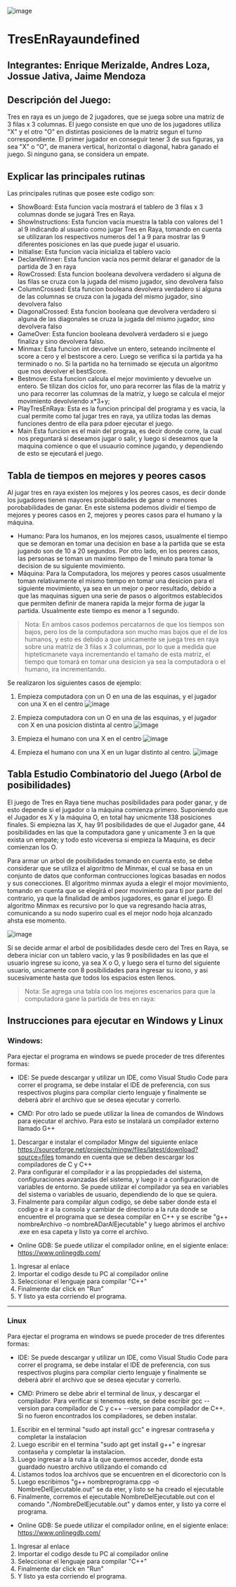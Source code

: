 ![image](https://user-images.githubusercontent.com/121683973/210477348-5e9ad476-1249-4d5d-b997-9acfebca7e39.png)

# TresEnRayaundefined
Integrantes: Enrique Merizalde, Andres Loza, Jossue Jativa, Jaime Mendoza
---
## Descripción del Juego:
Tres en raya es un juego de 2 jugadores, que se juega sobre una matriz de 3 filas x 3 columnas. El juego consiste en que uno de los jugadores utiliza "X" y el otro "O" en distintas posiciones de la matriz segun el turno correspondiente. El primer jugador en conseguir tener 3 de sus figuras, ya sea "X" o "O", de manera vertical, horizontal o diagonal, habra ganado el juego. Si ninguno gana, se considera un empate. 


## Explicar las principales rutinas 
Las principales rutinas que posee este codigo son: 
* ShowBoard: Esta funcion vacía mostrará el tablero de 3 filas x 3 columnas donde se jugará Tres en Raya.
* ShowInstructions: Esta funcion vacía muestra la tabla con valores del 1 al 9 indicando al usuario como jugar Tres en Raya, tomando en cuenta se utilizaran los respectivos numeros del 1 a 9 para mostrar las 9 diferentes posiciones en las que puede jugar el usuario. 
* Initialise: Esta funcion vacía inicializa el tablero vacio 
* DeclareWinner: Esta funcion vacía nos permit delarar el ganador de la partida de 3 en raya
* RowCrossed: Esta funcion booleana devolvera verdadero si alguna de las filas se cruza con la jugada del mismo jugador, sino devolvera falso 
* ColumnCrossed: Esta funcion booleana devolvera verdadero si alguna de las columnas se cruza con la jugada del mismo jugador, sino devolvera falso 
* DiagonalCrossed: Esta funcion booleana que devolvera verdadero si alguna de las diagonales se cruza la jugada del mismo jugador, sino devolvera falso 
* GameOver: Esta funcion booleana devolverá verdadero si e juego finaliza y sino devolvera falso.
* Minmax: Esta funcion int devuelve un entero, seteando incilmente el score a cero y el bestscore a cero. Luego se verifica si la partida ya ha terminado o no. Si la partida no ha ternimado se ejecuta un algoritmo que nos devolver el bestScore.
* Bestmove: Esta funcion calcula el mejor movimiento y devuelve un entero. Se tilizan dos ciclos for, uno para recorrer las filas de la matriz y uno para recorrer las columnas de la matriz, y luego se calcula el mejor movimiento devolviendo x*3+y;
* PlayTresEnRaya: Esta es la funcion principal del programa y es vacia, la cual permite como tal jugar tres en raya, ya utiliza todas las demas funciones dentro de ella para pdoer ejecutar el juego.
* Main Esta funcion es el main del prograa, es decir donde corre, la cual nos preguntará si deseamos jugar o salir, y luego si deseamos que la maquina comience o que el usuaurio comince jugando, y dependiendo de esto se ejecutará el juego. 


## Tabla de tiempos en mejores y peores casos
Al jugar tres en raya existen los mejores y los peores casos, es decir donde los jugadores tienen mayores probabilidades de ganar o menores porobabilidades de ganar. En este sistema podemos dividir el tiempo de mejores y peores casos en 2, mejores y peores casos para el humano y la máquina. 
* Humano: Para los humanos, en los mejores casos, usualmente el tiempo que se demoran en tomar una decision en base a la partida que se esta jugando son de 10 a 20 segundos. Por otro lado, en los peores casos, las personas se toman un maximo tiempo de 1 minuto para tomar la decision de su siguiente movimiento. 
* Máquina: Para la Computadora, los mejores y peores casos usualmente toman relativamente el mismo tiempo en tomar una desicion para el siguiente movimiento, ya sea en un mejor o peor resultado, debido a que las maquinas siguen una serie de pasos o algoritmos establecidos que permiten definir de manera rapida la mejor forma de jugar la partida. Usualmente este tiempo es menor a 1 segundo.

> Nota: En ambos casos podemos percatarnos de que los tiempos son bajos, pero los de la computadora son mucho mas bajos que el de los humanos, y esto es debido a que unicamente se juega tres en raya sobre una matriz de 3 filas x 3 columnas, por lo que a medida que hipteticmanete vaya incrementando el tamaño de esta matriz, el tiempo que tomará en tomar una desicion ya sea la computadora o el humano, ira incrementando.

Se realizaron los siguientes casos de ejemplo: 
1. Empieza computadora con un O en una de las esquinas, y el jugador con una X en el centro
![image](https://user-images.githubusercontent.com/121683973/210480593-ea2138cd-5491-437d-9663-93aedc033a50.png)

2. Empieza computadora con un O en una de las esquinas, y el jugador con X en una posicion distinta al centro
![image](https://user-images.githubusercontent.com/121683973/210480999-0c2999ac-f512-4f0e-ba44-474675d4bbb0.png)

3. Empieza el humano con una X en el centro
![image](https://user-images.githubusercontent.com/121683973/210481561-87d98f7b-d526-4d73-8f48-e093880c771b.png)


4. Empieza el humano con una X en un lugar distinto al centro.
![image](https://user-images.githubusercontent.com/121683973/210481831-e1ea5ded-39d3-47a6-8c43-ef6be0ac1ebe.png)

## Tabla Estudio Combinatorio del Juego (Arbol de posibilidades)
El juego de Tres en Raya tiene muchas posibilidades para poder ganar, y de esto depende si el jugador o la máquina comienza primero. Suponiendo que el Jugador es X y la máquina O, en total hay unicmente 138 posiciones finales. Si empiezna las X, hay 91 posibilidades de que el Jugador gane, 44 posibilidades en las que la computadora gane y unicamente 3 en la que exista un empate; y todo esto viceversa si empieza la Maquina, es decir comienzan los O. 

Para armar un arbol de posibilidades tomando en cuenta esto, se debe considerar que se utiliza el algoritmo de Minmax, el cual se basa en un conjunto de datos que conforman contrucciones logicas basadas en nodos y sus conecciones. El algoritmo minmax ayuda a elegir el mojor movimiento, tomando en cuenta que se elegirá el peor movimiento para ti por parte del contrario, ya que la finalidad de ambos jugadores, es ganar el juego. El algoritmo Minmax es recursivo por lo que va regresando hacia atras, comunicando a su nodo superiro cual es el mejor nodo hoja alcanzado ahsta ese momento. 

![image](https://user-images.githubusercontent.com/121683973/210115686-5deba4d2-c911-4881-bced-a8efdf1fdeb5.png)

Si se decide armar el arbol de posibilidades desde cero del Tres en Raya, se debera iniciar con un tablero vacio, y las 9 posibilidades en las que el usuario ingrese su icono, ya sea X o O, y luego sera el turno del siguiente usuario, unicamente con 8 posibilidades para ingresar su icono, y asi sucesivamente hasta que todos los espacios esten llenos. 

> Nota: Se agrega una tabla con los mejores escenarios para que la computadora gane la partida de tres en raya:



## Instrucciones para ejecutar en Windows y Linux  

### Windows:
Para ejectar el programa en windows se puede proceder de tres diferentes formas:

* IDE: Se puede descargar y utilizar un IDE, como Visual Studio Code para correr el programa, se debe instalar el IDE de preferencia, con sus respectivos plugins para compilar cierto lenguaje y finalmente se deberá abrir el archivo que se desea ejecutar y correrlo. 

* CMD: Por otro lado se puede utilizar la linea de comandos de Windows para ejecutar el archivo. Para esto se instalará un compilador externo llamado G++
1. Descargar e instalar el compilador Mingw del siguiente enlace https://sourceforge.net/projects/mingw/files/latest/download?source=files tomando en cuenta que se deben descargar los compiladores de C y C++
2. Para configurar el compilador ir a las proppiedades del sistema, configuraciones avanzadas del sistema, y luego ir a configuracion de variables de entorno. Se puede utilizar el compilador ya sea en variables del sistema o variables de usuario, dependiendo de lo que se quiera. 
3. Finalmente para compilar algun codigo, se debe saber donde esta el codigo e ir a la consola y cambiar de directorio a la ruta donde se encuentre el programa que se desea compilar en C++ y se escribe "g++ nombreArchivo -o nombreADarAlEjecutable" y luego abrimos el archivo .exe en esa capeta y listo ya corre el archivo. 

* Online GDB: Se puede utilizar el compilador online, en el sigiente enlace: https://www.onlinegdb.com/
1. Ingresar al enlace
2. Importar el codigo desde tu PC al compilador online
3. Seleccionar el lenguaje para compilar "C++"
4. Finalmente dar click en "Run"
5. Y listo ya esta corriendo el programa. 

--- 
### Linux 
Para ejectar el programa en windows se puede proceder de tres diferentes formas: 

* IDE: Se puede descargar y utilizar un IDE, como Visual Studio Code para correr el programa, se debe instalar el IDE de preferencia, con sus respectivos plugins para compilar cierto lenguaje y finalmente se deberá abrir el archivo que se desea ejecutar y correrlo. 

* CMD: Primero se debe abrir el terminal de linux, y descargar el compilador. Para verificar si tenemos este, se debe escribir gcc --version para compilador de C y c++ --version para compilador de C++. Si no fueron encontrados los compiladores, se deben instalar. 
1. Escribir en el terminal "sudo apt install gcc" e ingresar contraseña y completar la instalacion 
2. Luego escribir en el termina "sudo apt get install g++" e ingresar contaseña y completar la instalacion. 
3. Luego ingresar a la ruta a la que queremos acceder, donde esta guardado nuestro archivo utilizando el comando cd 
4. Listamos todos loa archivos que se encuentren en el dicorectorio con ls
5. Luego escribimos "g++ nombreprograma.cpp -o NombreDelEjecutable.out" se da eter, y listo se ha creado el ejecutable
6. Finalmente, corremos el ejecutable NombreDelEjecutable.out con el comando "./NombreDelEjecutable.out" y damos enter, y listo ya corre el programa. 

* Online GDB: Se puede utilizar el compilador online, en el sigiente enlace: https://www.onlinegdb.com/
1. Ingresar al enlace
2. Importar el codigo desde tu PC al compilador online
3. Seleccionar el lenguaje para compilar "C++"
4. Finalmente dar click en "Run"
5. Y listo ya esta corriendo el programa. 
